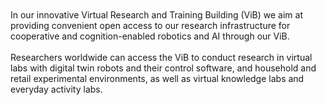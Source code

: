 [comment]: <> (without this comment hugo fails)

<div class="main-well-flex-container", style="margin-top: 50px;">
 
  <div class="left-main-well-flex">
    <p>In our innovative Virtual Research and Training Building (ViB) we aim at providing convenient open access to our research infrastructure for cooperative and cognition-enabled robotics and AI through our ViB.</br>
    </br>Researchers worldwide can access the ViB to conduct research in virtual labs with digital twin robots and their control software, and household and retail experimental environments, as well as virtual knowledge labs and everyday activity labs.</p>
  </div>
  <div class="right-main-well-flex">
    <!-- <img class="timer-change-image" data-wait="5000" data-imgs='[{"src":"img/ViB_banner_Uni_Rot.png"},{"src":"img/pot_grasping.jpg"},{"src":"img/learning_from_videos.jpg"},{"src":"img/picking_up_actions.jpg"}]'> -->
    <img class="timer-change-image" data-wait="5000" data-imgs='[{"src":"img/pr2_holding_pot.png"},{"src":"img/pr2_image_sequence.png"},{"src":"img/pr2_learning_human.png"}]'>
  </div>
</div>
